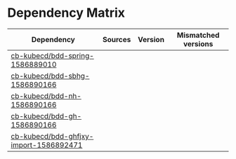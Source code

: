 # Dependency Matrix

Dependency | Sources | Version | Mismatched versions
---------- | ------- | ------- | -------------------
[cb-kubecd/bdd-spring-1586889010](https://github.com/cb-kubecd/bdd-spring-1586889010.git) |  | []() | 
[cb-kubecd/bdd-sbhg-1586890166](https://github.com/cb-kubecd/bdd-sbhg-1586890166.git) |  | []() | 
[cb-kubecd/bdd-nh-1586890166](https://github.com/cb-kubecd/bdd-nh-1586890166.git) |  | []() | 
[cb-kubecd/bdd-gh-1586890166](https://github.com/cb-kubecd/bdd-gh-1586890166.git) |  | []() | 
[cb-kubecd/bdd-ghfjxy-import-1586892471](https://github.com/cb-kubecd/bdd-ghfjxy-import-1586892471.git) |  | []() | 
